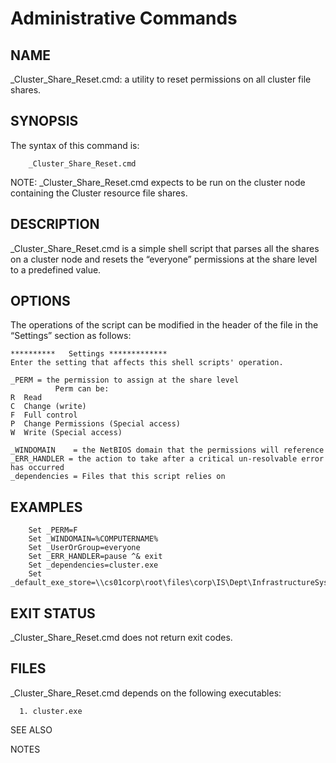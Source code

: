 # Administrative Commands                                       		

## NAME

_Cluster_Share_Reset.cmd: a utility to reset permissions on all cluster file shares.
     
## SYNOPSIS

 The syntax of this command is:
```
	_Cluster_Share_Reset.cmd
```

NOTE: _Cluster_Share_Reset.cmd expects to be run on the cluster node containing the Cluster resource file shares. 

## DESCRIPTION

_Cluster_Share_Reset.cmd  is a simple shell script that parses all the shares on a cluster node and resets the “everyone” permissions at the share level to a predefined value. 

		


## OPTIONS
The operations of the script can be modified in the header of the file in the “Settings” section as follows:
```
**********   Settings *************
Enter the setting that affects this shell scripts' operation.

_PERM = the permission to assign at the share level
          Perm can be: 
R  Read
C  Change (write)
F  Full control
P  Change Permissions (Special access)
W  Write (Special access)

_WINDOMAIN    = the NetBIOS domain that the permissions will reference
_ERR_HANDLER = the action to take after a critical un-resolvable error has occurred 
_dependencies = Files that this script relies on
```		


## EXAMPLES
```
	Set _PERM=F
	Set _WINDOMAIN=%COMPUTERNAME%
	Set _UserOrGroup=everyone
	Set _ERR_HANDLER=pause ^& exit
	Set _dependencies=cluster.exe
	Set _default_exe_store=\\cs01corp\root\files\corp\IS\Dept\InfrastructureSystems\FilePrint\BIN
```
## EXIT STATUS

_Cluster_Share_Reset.cmd does not return exit codes.


## FILES

_Cluster_Share_Reset.cmd depends on the following executables:
```
  1. cluster.exe
```
SEE ALSO



NOTES
